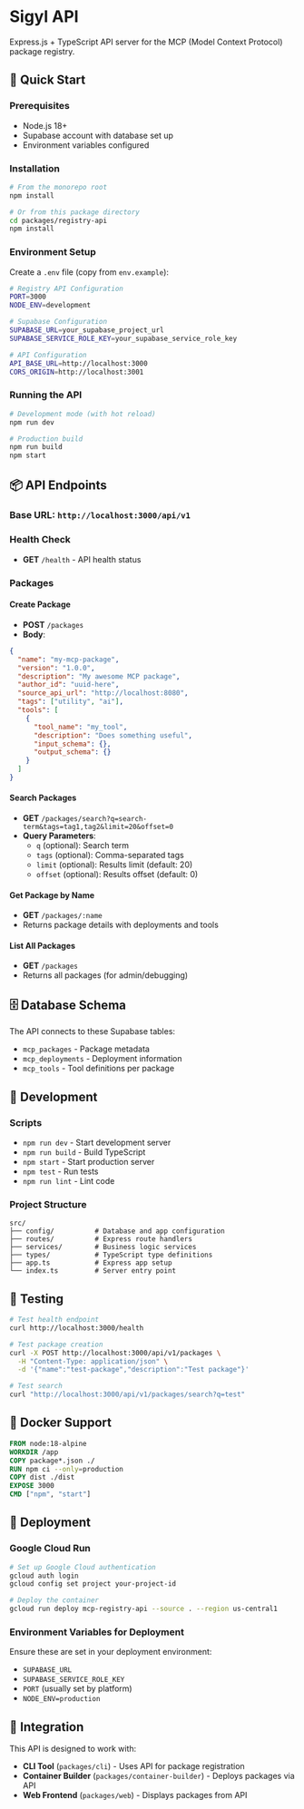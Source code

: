 # Sigyl API

Express.js + TypeScript API server for the MCP (Model Context Protocol) package registry.

## 🚀 Quick Start

### Prerequisites
- Node.js 18+
- Supabase account with database set up
- Environment variables configured

### Installation

```bash
# From the monorepo root
npm install

# Or from this package directory
cd packages/registry-api
npm install
``` 

### Environment Setup

Create a `.env` file (copy from `env.example`):

```bash
# Registry API Configuration
PORT=3000
NODE_ENV=development

# Supabase Configuration
SUPABASE_URL=your_supabase_project_url
SUPABASE_SERVICE_ROLE_KEY=your_supabase_service_role_key

# API Configuration
API_BASE_URL=http://localhost:3000
CORS_ORIGIN=http://localhost:3001
```

### Running the API

```bash
# Development mode (with hot reload)
npm run dev

# Production build
npm run build
npm start
```

## 📦 API Endpoints

### Base URL: `http://localhost:3000/api/v1`

### Health Check
- **GET** `/health` - API health status

### Packages

#### Create Package
- **POST** `/packages`
- **Body**: 
```json
{
  "name": "my-mcp-package",
  "version": "1.0.0",
  "description": "My awesome MCP package",
  "author_id": "uuid-here",
  "source_api_url": "http://localhost:8080",
  "tags": ["utility", "ai"],
  "tools": [
    {
      "tool_name": "my_tool",
      "description": "Does something useful",
      "input_schema": {},
      "output_schema": {}
    }
  ]
}
```

#### Search Packages
- **GET** `/packages/search?q=search-term&tags=tag1,tag2&limit=20&offset=0`
- **Query Parameters**:
  - `q` (optional): Search term
  - `tags` (optional): Comma-separated tags
  - `limit` (optional): Results limit (default: 20)
  - `offset` (optional): Results offset (default: 0)

#### Get Package by Name
- **GET** `/packages/:name`
- Returns package details with deployments and tools

#### List All Packages
- **GET** `/packages`
- Returns all packages (for admin/debugging)

## 🗄️ Database Schema

The API connects to these Supabase tables:

- `mcp_packages` - Package metadata
- `mcp_deployments` - Deployment information
- `mcp_tools` - Tool definitions per package

## 🔧 Development

### Scripts
- `npm run dev` - Start development server
- `npm run build` - Build TypeScript
- `npm start` - Start production server
- `npm test` - Run tests
- `npm run lint` - Lint code

### Project Structure
```
src/
├── config/          # Database and app configuration
├── routes/          # Express route handlers
├── services/        # Business logic services
├── types/           # TypeScript type definitions
├── app.ts           # Express app setup
└── index.ts         # Server entry point
```

## 🧪 Testing

```bash
# Test health endpoint
curl http://localhost:3000/health

# Test package creation
curl -X POST http://localhost:3000/api/v1/packages \
  -H "Content-Type: application/json" \
  -d '{"name":"test-package","description":"Test package"}'

# Test search
curl "http://localhost:3000/api/v1/packages/search?q=test"
```

## 🐳 Docker Support

```dockerfile
FROM node:18-alpine
WORKDIR /app
COPY package*.json ./
RUN npm ci --only=production
COPY dist ./dist
EXPOSE 3000
CMD ["npm", "start"]
```

## 🚀 Deployment

### Google Cloud Run
```bash
# Set up Google Cloud authentication
gcloud auth login
gcloud config set project your-project-id

# Deploy the container
gcloud run deploy mcp-registry-api --source . --region us-central1
```

### Environment Variables for Deployment
Ensure these are set in your deployment environment:
- `SUPABASE_URL`
- `SUPABASE_SERVICE_ROLE_KEY`
- `PORT` (usually set by platform)
- `NODE_ENV=production`

## 🤝 Integration

This API is designed to work with:
- **CLI Tool** (`packages/cli`) - Uses API for package registration
- **Container Builder** (`packages/container-builder`) - Deploys packages via API
- **Web Frontend** (`packages/web`) - Displays packages from API 